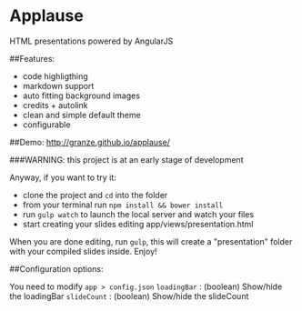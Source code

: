 # Applause
HTML presentations powered by AngularJS

##Features:
- code highligthing
- markdown support
- auto fitting background images
- credits + autolink
- clean and simple default theme
- configurable

##Demo: http://granze.github.io/applause/

###WARNING: this project is at an early stage of development

Anyway, if you want to try it:

- clone the project and `cd` into the folder
- from your terminal run `npm install && bower install`
- run `gulp watch` to launch the local server and watch your files
- start creating your slides editing app/views/presentation.html

When you are done editing, run `gulp`, this will create a "presentation" folder with your compiled slides inside. Enjoy!

##Configuration options:

You need to modify `app > config.json`
`loadingBar` : (boolean) Show/hide the loadingBar
`slideCount` : (boolean) Show/hide the slideCount
